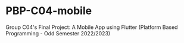 # PBP-C04-mobile
Group C04's Final Project: A Mobile App using Flutter (Platform Based Programming - Odd Semester 2022/2023)
